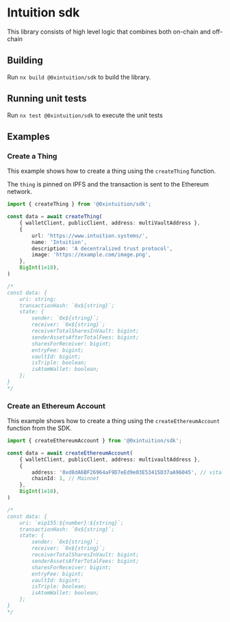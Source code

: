 # Intuition sdk

This library consists of high level logic that combines both on-chain and off-chain

## Building

Run `nx build @0xintuition/sdk` to build the library.

## Running unit tests

Run `nx test @0xintuition/sdk` to execute the unit tests

## Examples

### Create a Thing
This example shows how to create a thing using the `createThing` function.

The `thing` is pinned on IPFS and the transaction is sent to the Ethereum network.
```ts
import { createThing } from '@0xintuition/sdk';

const data = await createThing(
    { walletClient, publicClient, address: multiVaultAddress },
    {
        url: 'https://www.intuition.systems/',
        name: 'Intuition',
        description: 'A decentralized trust protocol',
        image: 'https://example.com/image.png',
    },
    BigInt(1e18),
)

/*
const data: {
    uri: string;
    transactionHash: `0x${string}`;
    state: {
        sender: `0x${string}`;
        receiver: `0x${string}`;
        receiverTotalSharesInVault: bigint;
        senderAssetsAfterTotalFees: bigint;
        sharesForReceiver: bigint;
        entryFee: bigint;
        vaultId: bigint;
        isTriple: boolean;
        isAtomWallet: boolean;
    };
}
*/
```

### Create an Ethereum Account
This example shows how to create a thing using the `createEthereumAccount` function from the SDK.

```ts
import { createEthereumAccount } from '@0xintuition/sdk';

const data = await createEthereumAccount(
    { walletClient, publicClient, address: multivaultAddress },
    {
        address: '0xd8dA6BF26964aF9D7eEd9e03E53415D37aA96045', // vitalik.eth
        chainId: 1, // Mainnet
    },
    BigInt(1e18),
)

/*
const data: {
    uri: `eip155:${number}:${string}`;
    transactionHash: `0x${string}`;
    state: {
        sender: `0x${string}`;
        receiver: `0x${string}`;
        receiverTotalSharesInVault: bigint;
        senderAssetsAfterTotalFees: bigint;
        sharesForReceiver: bigint;
        entryFee: bigint;
        vaultId: bigint;
        isTriple: boolean;
        isAtomWallet: boolean;
    };
}
*/
```